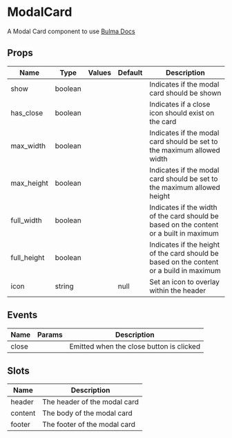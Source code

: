 # ModalCard

A Modal Card component to use
[Bulma Docs](https://bulma.io/documentation/components/modal/)
## Props

| Name    | Type | Values | Default | Description |
| -------- | ------- | -------- | ------- | ------- |
| show | boolean ||  | Indicates if the modal card should be shown|
| has_close | boolean ||  | Indicates if a close icon should exist on the card|
| max_width | boolean ||  | Indicates if the modal card should be set to the maximum allowed width|
| max_height | boolean ||  | Indicates if the modal card should be set to the maximum allowed height|
| full_width | boolean ||  | Indicates if the width of the card should be based on the content or a built in maximum|
| full_height | boolean ||  | Indicates if the height of the card should be based on the content or a build in maximum|
| icon | string || null | Set an icon to overlay within the header|
## Events

| Name    | Params | Description |
| ------- | ------- | ------- |
| close||Emitted when the close button is clicked|
## Slots

| Name    | Description |
| ------- | ------- |
| header|The header of the modal card|
| content|The body of the modal card|
| footer|The footer of the modal card|

